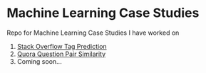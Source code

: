 # Machine Learning Case Studies
Repo for Machine Learning Case Studies I have worked on

1. <a href="https://github.com/itsvikask/ml_case_studies/tree/master/Stack_Overflow_tag_predictor">Stack Overflow Tag Prediction</a>
2. <a href="https://github.com/itsvikask/ml_case_studies/tree/master/quora_question_pair_similarity">Quora Question Pair Similarity</a>
3. Coming soon...
